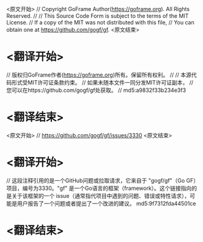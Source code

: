 
<原文开始>
// Copyright GoFrame Author(https://goframe.org). All Rights Reserved.
//
// This Source Code Form is subject to the terms of the MIT License.
// If a copy of the MIT was not distributed with this file,
// You can obtain one at https://github.com/gogf/gf.
<原文结束>

# <翻译开始>
// 版权归GoFrame作者(https://goframe.org)所有。保留所有权利。
//
// 本源代码形式受MIT许可证条款约束。
// 如果未随本文件一同分发MIT许可证副本，
// 您可以在https://github.com/gogf/gf处获取。
// md5:a9832f33b234e3f3
# <翻译结束>


<原文开始>
// https://github.com/gogf/gf/issues/3330
<原文结束>

# <翻译开始>
// 这段注释引用的是一个GitHub问题或拉取请求，它来自于 "gogf/gf"（Go GF）项目，编号为3330。"gf" 是一个Go语言的框架（framework）。这个链接指向的是关于该框架的一个 issue（通常指代项目中遇到的问题、错误或特性请求），可能是用户报告了一个问题或者提出了一个改进的建议。 md5:9f7312fda44501ce
# <翻译结束>

